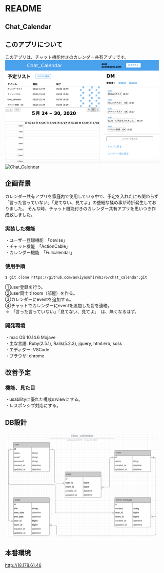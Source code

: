 # README

## Chat_Calendar

## このアプリについて
このアプリは、チャット機能付きのカレンダー共有アプリです。 
![Chat_Calendar](chat_calendar_image.png)
![Chat_Calendar](/materials/toppage.gif)

## 企画背景　
カレンダー共有アプリを家庭内で使用している中で、予定を入れたにも関わらず「言った言っていない」「見てない、見てよ」の些細な揉め事が時折発生しておりました。
そんな時、チャット機能付きのカレンダー共有アプリを思いつき作成致しました。

### 実装した機能
・ユーザー登録機能　「devise」  
・チャット機能　「ActionCable」   
・カレンダー機能　「Fullcalendar」  

### 使用手順
```
$ git clone https://github.com/aokiyasuhiro8376/chat_calendar.git
```
  ①user登録を行う。  
  ②user同士でroom（部屋）を作る。  
  ③カレンダーにeventを追加する。    
  ④チャットでカレンダーにeventを追加した旨を連絡。  
  →　「言った言っていない」「見てない、見てよ」　は、無くなるはず。  

### 開発環境
・mac OS 10.14.6 Mojave  
・主な言語: Ruby(2.5.1), Rails(5.2.3), jquery, html.erb, scss  
・エディター: VSCode  
・ブラウザ: chrome  

## 改善予定
### 機能、見た目  
・usabilityに優れた構成のviewにする。  
・レスポンシブ対応にする。  

## DB設計
![Chat_Calendar](chat_calendar_er.png)

## 本番環境
<http://18.178.61.46>
